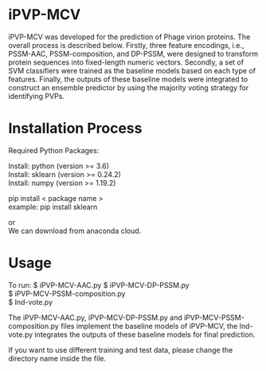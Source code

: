 iPVP-MCV
=========================
iPVP-MCV was developed for the prediction of Phage virion proteins. The overall process is described below. 
Firstly, three feature encodings, i.e., PSSM-AAC, PSSM-composition, and DP-PSSM, were designed to transform protein sequences into fixed-length numeric vectors. Secondly, a set of SVM classifiers were trained as the baseline models based on each type of features. Finally, the outputs of these baseline models were integrated to construct an ensemble predictor by using the majority voting strategy for identifying PVPs.

Installation Process
=========================
Required Python Packages:

Install: python (version >= 3.6)  
Install: sklearn (version >= 0.24.2)  
Install: numpy (version >= 1.19.2)    

pip install < package name >  
example: pip install sklearn  

or  
We can download from anaconda cloud.  

Usage
=========================
To run: 
        $ iPVP-MCV-AAC.py
        $ iPVP-MCV-DP-PSSM.py  
        $ iPVP-MCV-PSSM-composition.py  
        $ Ind-vote.py
        
The iPVP-MCV-AAC.py, iPVP-MCV-DP-PSSM.py and iPVP-MCV-PSSM-composition.py files implement the baseline models of iPVP-MCV, the Ind-vote.py integrates the outputs of these baseline models for final prediction.
 
If you want to use different training and test data, please change the directory name inside the file.

